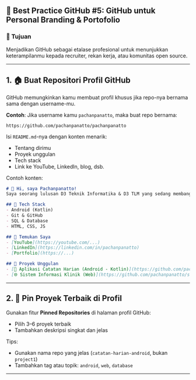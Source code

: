 ## 📘 Best Practice GitHub #5: GitHub untuk Personal Branding & Portofolio

### 🎯 Tujuan

Menjadikan GitHub sebagai etalase profesional untuk menunjukkan keterampilanmu kepada recruiter, rekan kerja, atau komunitas open source.

---

## 1. 🏠 Buat Repositori Profil GitHub

GitHub memungkinkan kamu membuat profil khusus jika repo-nya bernama sama dengan username-mu.

**Contoh**:
Jika username kamu `pachanpanatto`, maka buat repo bernama:

```
https://github.com/pachanpanatto/pachanpanatto
```

Isi `README.md`-nya dengan konten menarik:

* Tentang dirimu
* Proyek unggulan
* Tech stack
* Link ke YouTube, LinkedIn, blog, dsb.

Contoh konten:

```md
# 👋 Hi, saya Pachanpanatto!
Saya seorang lulusan D3 Teknik Informatika & D3 TLM yang sedang membangun karier sebagai programmer dan tenaga laboratorium.

## 🔧 Tech Stack
- Android (Kotlin)
- Git & GitHub
- SQL & Database
- HTML, CSS, JS

## 🔗 Temukan Saya
- [YouTube](https://youtube.com/...)
- [LinkedIn](https://linkedin.com/in/pachanpanatto)
- [Portfolio](https://...)

## 📌 Proyek Unggulan
- [📱 Aplikasi Catatan Harian (Android - Kotlin)](https://github.com/pachanpanatto/catatan-harian)
- [🌐 Sistem Informasi Klinik (Web)](https://github.com/pachanpanatto/sistem-klinik)
```

---

## 2. 📌 Pin Proyek Terbaik di Profil

Gunakan fitur **Pinned Repositories** di halaman profil GitHub:

* Pilih 3–6 proyek terbaik
* Tambahkan deskripsi singkat dan jelas

Tips:

* Gunakan nama repo yang jelas (`catatan-harian-android`, bukan `project1`)
* Tambahkan tag atau topik: `android`, `web`, `database`

---
